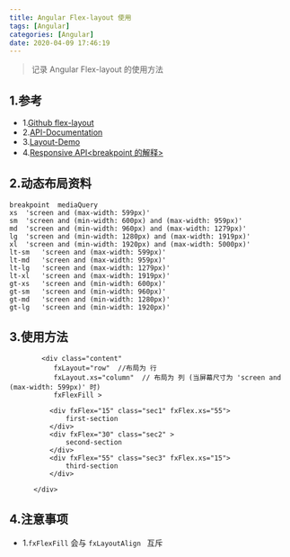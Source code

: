 ```yaml
---
title: Angular Flex-layout 使用
tags: [Angular]
categories: [Angular]
date: 2020-04-09 17:46:19
---
```



> 记录 Angular Flex-layout 的使用方法

<!-- more -->

## 1.参考
* 1.[Github flex-layout](https://github.com/angular/flex-layout)
* 2.[API-Documentation](https://github.com/angular/flex-layout/wiki/API-Documentation)
* 3.[Layout-Demo](https://tburleson-layouts-demos.firebaseapp.com/#/responsive)
* 4.[Responsive API<breakpoint 的解释>](https://github.com/angular/flex-layout/wiki/Responsive-API)

## 2.动态布局资料
```
breakpoint	mediaQuery
xs	'screen and (max-width: 599px)'
sm	'screen and (min-width: 600px) and (max-width: 959px)'
md	'screen and (min-width: 960px) and (max-width: 1279px)'
lg	'screen and (min-width: 1280px) and (max-width: 1919px)'
xl	'screen and (min-width: 1920px) and (max-width: 5000px)'
lt-sm	'screen and (max-width: 599px)'
lt-md	'screen and (max-width: 959px)'
lt-lg	'screen and (max-width: 1279px)'
lt-xl	'screen and (max-width: 1919px)'
gt-xs	'screen and (min-width: 600px)'
gt-sm	'screen and (min-width: 960px)'
gt-md	'screen and (min-width: 1280px)'
gt-lg	'screen and (min-width: 1920px)'
```

## 3.使用方法

```
		<div class="content" 
           fxLayout="row"  //布局为 行
           fxLayout.xs="column"  // 布局为 列 (当屏幕尺寸为 'screen and (max-width: 599px)' 时)
           fxFlexFill >
           
          <div fxFlex="15" class="sec1" fxFlex.xs="55">
              first-section
          </div>
          <div fxFlex="30" class="sec2" >
              second-section
          </div>
          <div fxFlex="55" class="sec3" fxFlex.xs="15">
              third-section
          </div>
          
      </div>

```

## 4.注意事项
* 1.`fxFlexFill` 会与 `fxLayoutAlign ` 互斥